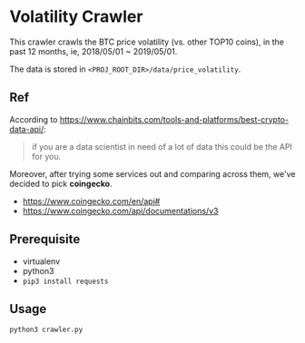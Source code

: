 # Volatility Crawler
This crawler crawls the BTC price volatility (vs. other TOP10 coins), in the past 12 months, ie, 2018/05/01 ~ 2019/05/01.

The data is stored in `<PROJ_ROOT_DIR>/data/price_volatility`.

## Ref
According to https://www.chainbits.com/tools-and-platforms/best-crypto-data-api/:
> if you are a data scientist in need of a lot of data this could be the API for you.

Moreover, after trying some services out and comparing across them, we've decided to pick __coingecko__.

+ https://www.coingecko.com/en/api#
+ https://www.coingecko.com/api/documentations/v3

## Prerequisite
+ virtualenv
+ python3
+ `pip3 install requests`

## Usage
```
python3 crawler.py
```
